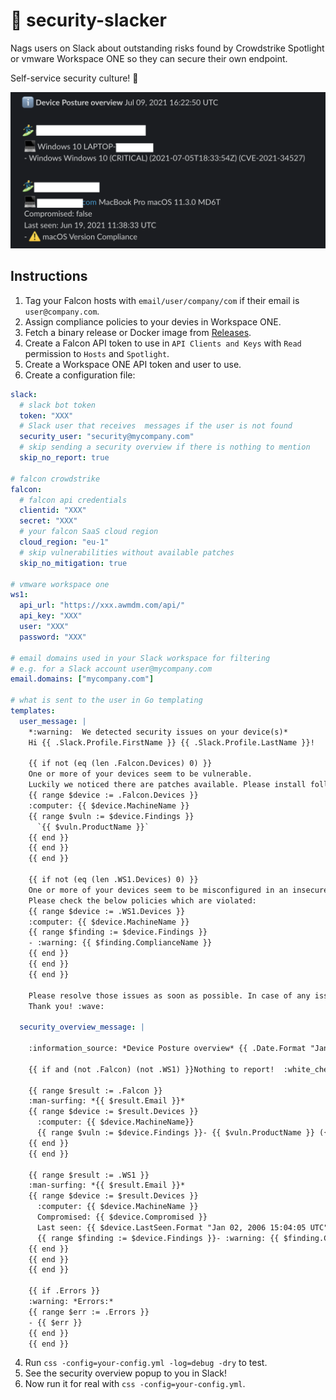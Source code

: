 # 🤖 security-slacker
Nags users on Slack about outstanding risks found by Crowdstrike Spotlight or vmware Workspace ONE so they can secure their own endpoint.

Self-service security culture! :partying_face:

![slack example](.github/readme/screenshot.png)

## Instructions

1. Tag your Falcon hosts with `email/user/company/com` if their email is `user@company.com`.
2. Assign compliance policies to your devies in Workspace ONE. 
3. Fetch a binary release or Docker image from [Releases](https://github.com/hazcod/crowdstrike-spotlight-slacker/releases).
4. Create a Falcon API token to use in `API Clients and Keys` with `Read` permission to `Hosts` and `Spotlight`.
5. Create a Workspace ONE API token and user to use.
6. Create a configuration file:
```yaml
slack:
  # slack bot token
  token: "XXX"
  # Slack user that receives  messages if the user is not found
  security_user: "security@mycompany.com"
  # skip sending a security overview if there is nothing to mention
  skip_no_report: true

# falcon crowdstrike
falcon:
  # falcon api credentials
  clientid: "XXX"
  secret: "XXX"
  # your falcon SaaS cloud region
  cloud_region: "eu-1"
  # skip vulnerabilities without available patches
  skip_no_mitigation: true

# vmware workspace one
ws1:
  api_url: "https://xxx.awmdm.com/api/"
  api_key: "XXX"
  user: "XXX"
  password: "XXX"

# email domains used in your Slack workspace for filtering
# e.g. for a Slack account user@mycompany.com
email.domains: ["mycompany.com"]

# what is sent to the user in Go templating
templates:
  user_message: |
    *:warning:  We detected security issues on your device(s)*
    Hi {{ .Slack.Profile.FirstName }} {{ .Slack.Profile.LastName }}!

    {{ if not (eq (len .Falcon.Devices) 0) }}
    One or more of your devices seem to be vulnerable.
    Luckily we noticed there are patches available. Please install following patches:
    {{ range $device := .Falcon.Devices }}
    :computer: {{ $device.MachineName }}
    {{ range $vuln := $device.Findings }}
      `{{ $vuln.ProductName }}`
    {{ end }}
    {{ end }}
    {{ end }}

    {{ if not (eq (len .WS1.Devices) 0) }}
    One or more of your devices seem to be misconfigured in an insecure way.
    Please check the below policies which are violated:
    {{ range $device := .WS1.Devices }}
    :computer: {{ $device.MachineName }}
    {{ range $finding := $device.Findings }}
    - :warning: {{ $finding.ComplianceName }}
    {{ end }}
    {{ end }}
    {{ end }}

    Please resolve those issues as soon as possible. In case of any issues, hop into *#security*.
    Thank you! :wave:

  security_overview_message: |

    :information_source: *Device Posture overview* {{ .Date.Format "Jan 02, 2006 15:04:05 UTC" }}

    {{ if and (not .Falcon) (not .WS1) }}Nothing to report!  :white_check_mark: {{ else }}

    {{ range $result := .Falcon }}
    :man-surfing: *{{ $result.Email }}*
    {{ range $device := $result.Devices }}
      :computer: {{ $device.MachineName}}
      {{ range $vuln := $device.Findings }}- {{ $vuln.ProductName }} ({{ $vuln.CveSeverity }}) ({{ $vuln.TimestampFound }}) ({{ $vuln.CveID }}){{ end }}
    {{ end }}
    {{ end }}

    {{ range $result := .WS1 }}
    :man-surfing: *{{ $result.Email }}*
    {{ range $device := $result.Devices }}
      :computer: {{ $device.MachineName }}
      Compromised: {{ $device.Compromised }}
      Last seen: {{ $device.LastSeen.Format "Jan 02, 2006 15:04:05 UTC" }}
      {{ range $finding := $device.Findings }}- :warning: {{ $finding.ComplianceName }}{{ end }}
    {{ end }}
    {{ end }}
    {{ end }}

    {{ if .Errors }}
    :warning: *Errors:*
    {{ range $err := .Errors }}
    - {{ $err }}
    {{ end }}
    {{ end }}
```
4. Run `css -config=your-config.yml -log=debug -dry` to test.
5. See the security overview popup to you in Slack!
6. Now run it for real with `css -config=your-config.yml`.
